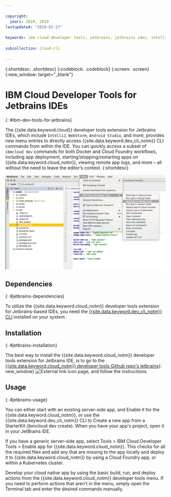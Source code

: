 ```yaml
---

copyright:
  years: 2018, 2019
lastupdated: "2019-02-27"

keywords: ibm cloud developer tools, jetbrains, jetbrains ides, intellij, webstorm, android studio, ibmcloud dev, view remote logs, ibmcloud docker commands

subcollection: cloud-cli

---
```


{:shortdesc: .shortdesc}
{:codeblock: .codeblock}
{:screen: .screen}
{:new_window: target="_blank"}

# IBM Cloud Developer Tools for Jetbrains IDEs
{: #ibm-dev-tools-for-jetbrains}

The {{site.data.keyword.cloud}} developer tools extension for Jetbrains IDEs, which include `IntelliJ`, `WebStorm`, `Android Studio`, and more, provides new menu entries to directly access {{site.data.keyword.dev_cli_notm}} CLI commands from within the IDE. You can quickly access a subset of `ibmcloud dev` commands for both Docker and Cloud Foundry workflows, including app deployment, starting/stopping/restarting apps on {{site.data.keyword.cloud_notm}}, viewing remote app logs, and more – all without the need to leave the editor’s context.
{:shortdesc}

![Screen capture of the IBM Cloud Developer Tools running within WebStorm IDE.](jetbrains.png "{{site.data.keyword.cloud_notm}} developer tools menu example running within WebStorm IDE")


## Dependencies
{: #jetbrains-dependencies}

To utilize the {{site.data.keyword.cloud_notm}} developer tools extension for Jetbrains-based IDEs, you need the [{{site.data.keyword.dev_cli_notm}} CLI](/docs/cli?topic=cloud-cli-ibmcloud-cli#ibmcloud-cli) installed on your system.

## Installation
{: #jetbrains-installation}

The best way to install the {{site.data.keyword.cloud_notm}} developer tools extension for Jetbrains IDE, is to go to the [{{site.data.keyword.cloud_notm}} developer tools Github repo's jetbrains](https://github.com/IBM-Cloud/ibm-cloud-developer-tools/tree/master/jetbrains){: new_window} ![External link icon](../../icons/launch-glyph.svg "External link icon") page, and follow the instructions.

## Usage
{: #jetbrains-usage}

You can either start with an existing server-side app, and Enable it for the {{site.data.keyword.cloud_notm}}, or use the {{site.data.keyword.dev_cli_notm}} CLI to Create a new app from a StarterKit (ibmcloud dev create). When you have your app's project, open it in your JetBrains IDE.

If you have a generic server-side app, select Tools > IBM Cloud Developer Tools > Enable app for {{site.data.keyword.cloud_notm}}. This checks for all the required files and add any that are missing to the app locally and deploy it to {{site.data.keyword.cloud_notm}} by using a Cloud Foundry app, or within a Kubernetes cluster.

Develop your cloud native app by using the basic build, run, and deploy actions from the {{site.data.keyword.cloud_notm}} developer tools menu. If you need to perform actions that aren't in the menu, simply open the Terminal tab and enter the desired commands manually.
